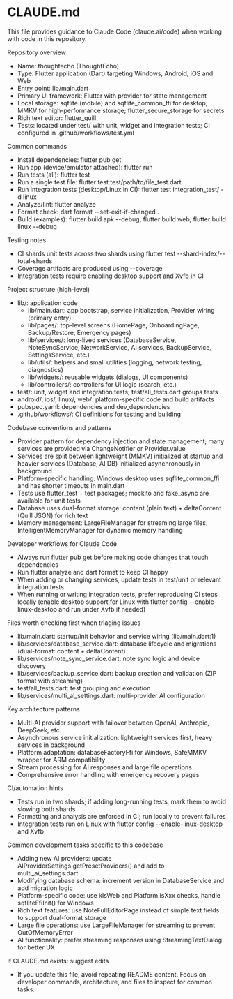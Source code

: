 # CLAUDE.md

This file provides guidance to Claude Code (claude.ai/code) when working with code in this repository.

Repository overview
- Name: thoughtecho (ThoughtEcho)
- Type: Flutter application (Dart) targeting Windows, Android, iOS and Web
- Entry point: lib/main.dart
- Primary UI framework: Flutter with provider for state management
- Local storage: sqflite (mobile) and sqflite_common_ffi for desktop; MMKV for high-performance storage; flutter_secure_storage for secrets
- Rich text editor: flutter_quill
- Tests: located under test/ with unit, widget and integration tests; CI configured in .github/workflows/test.yml

Common commands
- Install dependencies: flutter pub get
- Run app (device/emulator attached): flutter run
- Run tests (all): flutter test
- Run a single test file: flutter test test/path/to/file_test.dart
- Run integration tests (desktop/Linux in CI): flutter test integration_test/ -d linux
- Analyze/lint: flutter analyze
- Format check: dart format --set-exit-if-changed .
- Build (examples): flutter build apk --debug, flutter build web, flutter build linux --debug

Testing notes
- CI shards unit tests across two shards using flutter test --shard-index/--total-shards
- Coverage artifacts are produced using --coverage
- Integration tests require enabling desktop support and Xvfb in CI

Project structure (high-level)
- lib/: application code
  - lib/main.dart: app bootstrap, service initialization, Provider wiring (primary entry)
  - lib/pages/: top-level screens (HomePage, OnboardingPage, Backup/Restore, Emergency pages)
  - lib/services/: long-lived services (DatabaseService, NoteSyncService, NetworkService, AI services, BackupService, SettingsService, etc.)
  - lib/utils/: helpers and small utilities (logging, network testing, diagnostics)
  - lib/widgets/: reusable widgets (dialogs, UI components)
  - lib/controllers/: controllers for UI logic (search, etc.)
- test/: unit, widget and integration tests; test/all_tests.dart groups tests
- android/, ios/, linux/, web/: platform-specific code and build artifacts
- pubspec.yaml: dependencies and dev_dependencies
- .github/workflows/: CI definitions for testing and building

Codebase conventions and patterns
- Provider pattern for dependency injection and state management; many services are provided via ChangeNotifier or Provider.value
- Services are split between lightweight (MMKV) initialized at startup and heavier services (Database, AI DB) initialized asynchronously in background
- Platform-specific handling: Windows desktop uses sqflite_common_ffi and has shorter timeouts in main.dart
- Tests use flutter_test + test packages; mockito and fake_async are available for unit tests
- Database uses dual-format storage: content (plain text) + deltaContent (Quill JSON) for rich text
- Memory management: LargeFileManager for streaming large files, IntelligentMemoryManager for dynamic memory handling

Developer workflows for Claude Code
- Always run flutter pub get before making code changes that touch dependencies
- Run flutter analyze and dart format to keep CI happy
- When adding or changing services, update tests in test/unit or relevant integration tests
- When running or writing integration tests, prefer reproducing CI steps locally (enable desktop support for Linux with flutter config --enable-linux-desktop and run under Xvfb if needed)

Files worth checking first when triaging issues
- lib/main.dart: startup/init behavior and service wiring (lib/main.dart:1)
- lib/services/database_service.dart: database lifecycle and migrations (dual-format: content + deltaContent)
- lib/services/note_sync_service.dart: note sync logic and device discovery
- lib/services/backup_service.dart: backup creation and validation (ZIP format with streaming)
- test/all_tests.dart: test grouping and execution
- lib/services/multi_ai_settings.dart: multi-provider AI configuration

Key architecture patterns
- Multi-AI provider support with failover between OpenAI, Anthropic, DeepSeek, etc.
- Asynchronous service initialization: lightweight services first, heavy services in background
- Platform adaptation: databaseFactoryFfi for Windows, SafeMMKV wrapper for ARM compatibility
- Stream processing for AI responses and large file operations
- Comprehensive error handling with emergency recovery pages

CI/automation hints
- Tests run in two shards; if adding long-running tests, mark them to avoid slowing both shards
- Formatting and analysis are enforced in CI; run locally to prevent failures
- Integration tests run on Linux with flutter config --enable-linux-desktop and Xvfb

Common development tasks specific to this codebase
- Adding new AI providers: update AIProviderSettings.getPresetProviders() and add to multi_ai_settings.dart
- Modifying database schema: increment version in DatabaseService and add migration logic
- Platform-specific code: use kIsWeb and Platform.isXxx checks, handle sqfliteFfiInit() for Windows
- Rich text features: use NoteFullEditorPage instead of simple text fields to support dual-format storage
- Large file operations: use LargeFileManager for streaming to prevent OutOfMemoryError
- AI functionality: prefer streaming responses using StreamingTextDialog for better UX

If CLAUDE.md exists: suggest edits
- If you update this file, avoid repeating README content. Focus on developer commands, architecture, and files to inspect for common tasks.